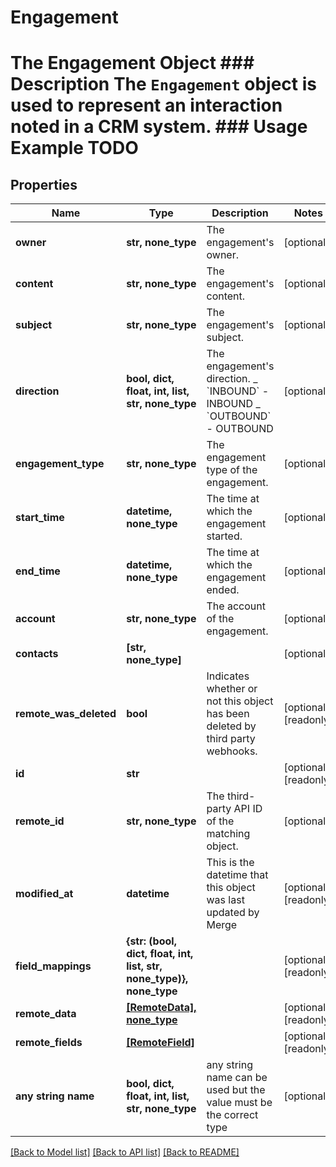 # Engagement

# The Engagement Object ### Description The `Engagement` object is used to represent an interaction noted in a CRM system. ### Usage Example TODO

## Properties

| Name                   | Type                                                                 | Description                                                                                       | Notes                 |
| ---------------------- | -------------------------------------------------------------------- | ------------------------------------------------------------------------------------------------- | --------------------- |
| **owner**              | **str, none_type**                                                   | The engagement&#39;s owner.                                                                       | [optional]            |
| **content**            | **str, none_type**                                                   | The engagement&#39;s content.                                                                     | [optional]            |
| **subject**            | **str, none_type**                                                   | The engagement&#39;s subject.                                                                     | [optional]            |
| **direction**          | **bool, dict, float, int, list, str, none_type**                     | The engagement&#39;s direction. _ &#x60;INBOUND&#x60; - INBOUND _ &#x60;OUTBOUND&#x60; - OUTBOUND | [optional]            |
| **engagement_type**    | **str, none_type**                                                   | The engagement type of the engagement.                                                            | [optional]            |
| **start_time**         | **datetime, none_type**                                              | The time at which the engagement started.                                                         | [optional]            |
| **end_time**           | **datetime, none_type**                                              | The time at which the engagement ended.                                                           | [optional]            |
| **account**            | **str, none_type**                                                   | The account of the engagement.                                                                    | [optional]            |
| **contacts**           | **[str, none_type]**                                                 |                                                                                                   | [optional]            |
| **remote_was_deleted** | **bool**                                                             | Indicates whether or not this object has been deleted by third party webhooks.                    | [optional] [readonly] |
| **id**                 | **str**                                                              |                                                                                                   | [optional] [readonly] |
| **remote_id**          | **str, none_type**                                                   | The third-party API ID of the matching object.                                                    | [optional]            |
| **modified_at**        | **datetime**                                                         | This is the datetime that this object was last updated by Merge                                   | [optional] [readonly] |
| **field_mappings**     | **{str: (bool, dict, float, int, list, str, none_type)}, none_type** |                                                                                                   | [optional] [readonly] |
| **remote_data**        | [**[RemoteData], none_type**](RemoteData.md)                         |                                                                                                   | [optional] [readonly] |
| **remote_fields**      | [**[RemoteField]**](RemoteField.md)                                  |                                                                                                   | [optional] [readonly] |
| **any string name**    | **bool, dict, float, int, list, str, none_type**                     | any string name can be used but the value must be the correct type                                | [optional]            |

[[Back to Model list]](../README.md#documentation-for-models) [[Back to API list]](../README.md#documentation-for-api-endpoints) [[Back to README]](../README.md)

